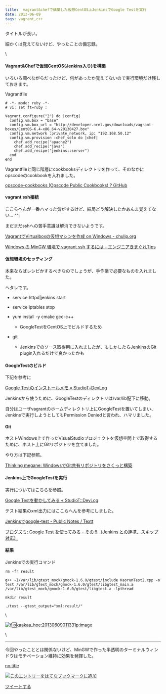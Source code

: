 ```yaml
---
title:  vagrant&chefで構築した仮想CentOS上JenkinsでGoogle Testを実行
date: 2013-06-09
tags: vagrant,c++
---
```

タイトルが長い。

細かくは覚えてないけど、やったことの備忘録。

\

#### Vagrant&Chefで仮想CentOS(Jenkins入り)を構築

いろいろ調べながらだったけど、何があったか覚えてないので実行環境だけ残しておきます。

Vagrantfile

~~~~ {.syntax-highlight}
# -*- mode: ruby -*-
# vi: set ft=ruby :

Vagrant.configure("2") do |config|
  config.vm.box = "base"
  config.vm.box_url = "http://developer.nrel.gov/downloads/vagrant-boxes/CentOS-6.4-x86_64-v20130427.box"
  config.vm.network :private_network, ip: "192.168.50.12"
  config.vm.provision :chef_solo do |chef|
    chef.add_recipe("apache2")
    chef.add_recipe("java")
    chef.add_recipe("jenkins::server")
  end
end
~~~~

Vagrantfileと同じ階層にcookbooksディレクトリを作って、そのなかにopscodeのcookbookを入れました。

[opscode-cookbooks (Opscode Public Cookbooks) ?
GitHub](https://github.com/opscode-cookbooks)

#### vagrant ssh接続

ここらへんが一番ハマった気がするけど、結局どう解決したかあんま覚えてない…
\^\^;

まだまだsshへの苦手意識は解消できないようです。

[VagrantでVirtualboxの仮想マシンを作成 on Windows -
chulip.org](http://chulip.org/entry/2013/03/25/120540)

[Windows の MinGW 環境で vagrant ssh するには -
エンジニアきまぐれTips](http://d.hatena.ne.jp/okinaka/20120314/1331690987)

#### 仮想環境のセッティング

本来ならばレシピかするべきなのでしょうが、手作業で必要なものを入れました。

ヘタレです。

-   service httpd|jenkins start
-   service iptables stop
-   yum install -y cmake gcc-c++
    -   GoogleTestをCentOS上でビルドするため

-   git
    -   Jenkinsでのソース取得用に入れましたが、もしかしたらJenkinsのGit
        plugin入れるだけで良かったかも

#### GoogleTestのビルド

下記を参考に

[Google Testのインストールメモ «
StudioT::DevLog](http://studiot.jp/blog/?p=336)

Jenkinsから使うために、GoogleTestのディレクトリは/var/lib配下に移動。

自分はユーザvagrantのホームディレクトリ上にGoogleTestを置いてしまい、Jenkinsで実行しようとしてもPermission
Deniedと言われ、ハマリました。

#### Git

ホストWindows上で作ったVisualStudioプロジェクトを仮想空間上で取得するために、ホスト上にGitリポジトリを立てました。

やり方は下記参照。

[Thinking megane:
WindowsでGit共有リポジトリをさくっと構築](http://thinking-megane.blogspot.jp/2012/07/windowsgit.html)

#### Jenkins上でGoogleTestを実行

実行についてはこちらを参照。

[Google Testを動かしてみる «
StudioT::DevLog](http://studiot.jp/blog/?p=340)

テスト結果のxml出力にはここらへんを参考にしました。

[Jenkinsでgoogle-test - Public Notes /
Textt](http://textt.net/take_cheeze/20110626042525/43)

[ブログズミ: Google Test を使ってみる - その６（Jenkins
との連携、スキップ対応）](http://srz-zumix.blogspot.jp/2012/03/google-test-jenkins.html)

#### 結果

Jenkinsでの実行コマンド

    rm -fr result

    g++ -I/var/lib/gtest_mock/gmock-1.6.0/gtest/include KaorunTest2.cpp -o test /var/lib/gtest_mock/gmock-1.6.0/gtest/libgtest_main.a /var/lib/gtest_mock/gmock-1.6.0/gtest/libgtest.a -lpthread

    mkdir result

    ./test --gtest_output="xml:result/"

\

[![f:id:kaakaa\_hoe:20130609011331p:image](http://cdn-ak.f.st-hatena.com/images/fotolife/k/kaakaa_hoe/20130609/20130609011331.png "f:id:kaakaa_hoe:20130609011331p:image")](http://f.hatena.ne.jp/kaakaa_hoe/20130609011331)

\

----

今回やったこととは関係ないけど、MinGWで作った半透明のターミナルウィンドウはモチベーション維持に効果を発揮した。

[no title](http://tanakh.jp/posts/2011-11-15-windows-terminal.html)

[![このエントリーをはてなブックマークに追加](http://b.st-hatena.com/images/entry-button/button-only.gif)](http://b.hatena.ne.jp/entry/http://d.hatena.ne.jp "このエントリーをはてなブックマークに追加")

[ツイートする](http://twitter.com/share)
